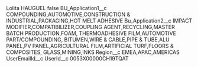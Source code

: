<?xml version="1.0" encoding="UTF-8"?>
<CustomMetadata xmlns="http://soap.sforce.com/2006/04/metadata" xmlns:xsi="http://www.w3.org/2001/XMLSchema-instance" xmlns:xsd="http://www.w3.org/2001/XMLSchema">
    <label>Lolita HAUGUEL</label>
    <protected>false</protected>
    <values>
        <field>BU_Application1__c</field>
        <value xsi:type="xsd:string">COMPOUNDING,AUTOMOTIVE,CONSTRUCTION &amp; INDUSTRIAL,PACKAGING,HOT MELT ADHESIVE</value>
    </values>
    <values>
        <field>Bu_Application2__c</field>
        <value xsi:type="xsd:string">IMPACT MODIFIER,COMPATIBILIZER,COUPLING AGENT,RECYCLING,MASTER BATCH PRODUCTION,FOAM,
THERMOADHESIVE FILM,AUTOMOTIVE PART/COMPOUNDING,
BITUMEN,WIRE &amp; CABLE,PIPE &amp; TUBE,ALU PANEL,PV PANEL,AGRICULTURAL FILM,ARTIFICIAL TURF,FLOORS &amp; COMPOSITES,
GLASS,MINING,INKS</value>
    </values>
    <values>
        <field>Region__c</field>
        <value xsi:type="xsd:string">EMEA,APAC,AMERICAS</value>
    </values>
    <values>
        <field>UserEmailId__c</field>
        <value xsi:nil="true"/>
    </values>
    <values>
        <field>UserId__c</field>
        <value xsi:type="xsd:string">0053X00000CH19TQAT</value>
    </values>
</CustomMetadata>
